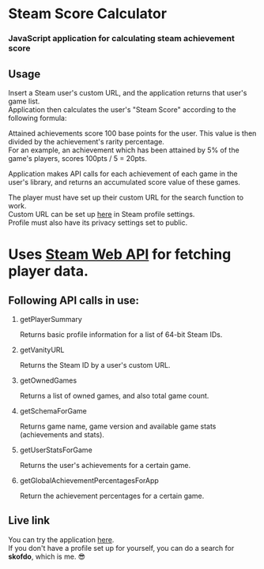 # Steam Score Calculator

### JavaScript application for calculating steam achievement score

## Usage

Insert a Steam user's custom URL, and the application returns that user's game list.  
Application then calculates the user's "Steam Score" according to the following formula:  

Attained achievements score 100 base points for the user. This value is then divided by the achievement's rarity percentage.  
For an example, an achievement which has been attained by 5% of the game's players, scores 100pts / 5 = 20pts.

Application makes API calls for each achievement of each game in the user's library, and returns an accumulated score value of these games.

The player must have set up their custom URL for the search function to work.  
Custom URL can be set up [here](http://steamcommunity.com/my/edit/) in Steam profile settings.  
Profile must also have its privacy settings set to public.

# Uses [Steam Web API](https://steamcommunity.com/dev) for fetching player data.
## Following API calls in use:
1. getPlayerSummary

   Returns basic profile information for a list of 64-bit Steam IDs.

2. getVanityURL

   Returns the Steam ID by a user's custom URL.

3. getOwnedGames

   Returns a list of owned games, and also total game count.

4. getSchemaForGame

   Returns game name, game version and available game stats (achievements and stats).

5. getUserStatsForGame

   Returns the user's achievements for a certain game.

6. getGlobalAchievementPercentagesForApp  

   Return the achievement percentages for a certain game.


## Live link

You can try the application [here](http://renki.dy.fi/steamscore/).  
If you don't have a profile set up for yourself, you can do a search for **skofdo**, which is me. 😎
